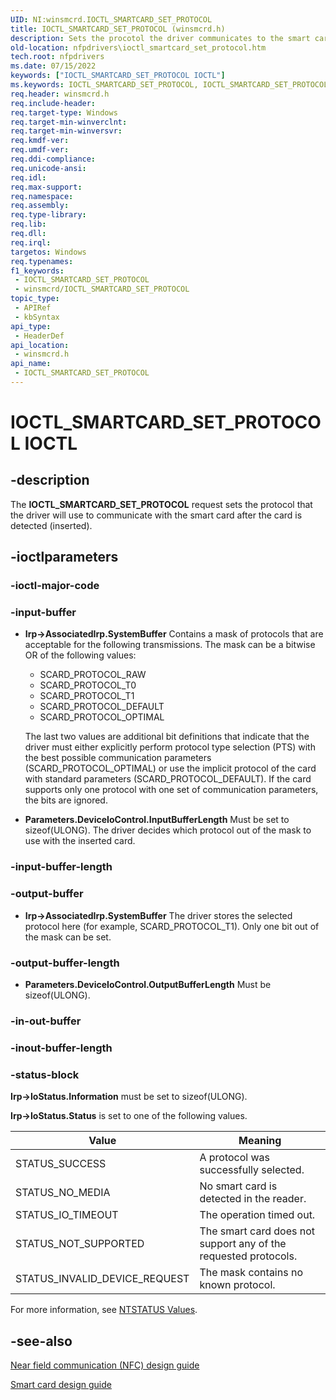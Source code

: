 ```yaml
---
UID: NI:winsmcrd.IOCTL_SMARTCARD_SET_PROTOCOL
title: IOCTL_SMARTCARD_SET_PROTOCOL (winsmcrd.h)
description: Sets the procotol the driver communicates to the smart card with after the card is detected.
old-location: nfpdrivers\ioctl_smartcard_set_protocol.htm
tech.root: nfpdrivers
ms.date: 07/15/2022
keywords: ["IOCTL_SMARTCARD_SET_PROTOCOL IOCTL"]
ms.keywords: IOCTL_SMARTCARD_SET_PROTOCOL, IOCTL_SMARTCARD_SET_PROTOCOL control, IOCTL_SMARTCARD_SET_PROTOCOL control code [Near-Field Proximity Drivers], nfpdrivers.ioctl_smartcard_set_protocol, winsmcrd/IOCTL_SMARTCARD_SET_PROTOCOL
req.header: winsmcrd.h
req.include-header: 
req.target-type: Windows
req.target-min-winverclnt: 
req.target-min-winversvr: 
req.kmdf-ver: 
req.umdf-ver: 
req.ddi-compliance: 
req.unicode-ansi: 
req.idl: 
req.max-support: 
req.namespace: 
req.assembly: 
req.type-library: 
req.lib: 
req.dll: 
req.irql: 
targetos: Windows
req.typenames: 
f1_keywords:
 - IOCTL_SMARTCARD_SET_PROTOCOL
 - winsmcrd/IOCTL_SMARTCARD_SET_PROTOCOL
topic_type:
 - APIRef
 - kbSyntax
api_type:
 - HeaderDef
api_location:
 - winsmcrd.h
api_name:
 - IOCTL_SMARTCARD_SET_PROTOCOL
---
```


# IOCTL_SMARTCARD_SET_PROTOCOL IOCTL

## -description

The **IOCTL_SMARTCARD_SET_PROTOCOL** request sets the protocol that the driver will use to communicate with the smart card after the card is detected (inserted).

## -ioctlparameters

### -ioctl-major-code

### -input-buffer

* **Irp->AssociatedIrp.SystemBuffer**
  Contains a mask of protocols that are acceptable for the following transmissions. The mask can be a bitwise OR of the following values:

  * SCARD_PROTOCOL_RAW
  * SCARD_PROTOCOL_T0
  * SCARD_PROTOCOL_T1
  * SCARD_PROTOCOL_DEFAULT
  * SCARD_PROTOCOL_OPTIMAL

  The last two values are additional bit definitions that indicate that the driver must either explicitly perform protocol type selection (PTS) with the best possible communication parameters (SCARD_PROTOCOL_OPTIMAL) or use the implicit protocol of the card with standard parameters (SCARD_PROTOCOL_DEFAULT). If the card supports only one protocol with one set of communication parameters, the bits are ignored.

* **Parameters.DeviceIoControl.InputBufferLength**
  Must be set to sizeof(ULONG). The driver decides which protocol out of the mask to use with the inserted card.

### -input-buffer-length

### -output-buffer

* **Irp->AssociatedIrp.SystemBuffer**
  The driver stores the selected protocol here (for example, SCARD_PROTOCOL_T1). Only one bit out of the mask can be set.

### -output-buffer-length

* **Parameters.DeviceIoControl.OutputBufferLength**
  Must be sizeof(ULONG).

### -in-out-buffer

### -inout-buffer-length

### -status-block

**Irp->IoStatus.Information** must be set to sizeof(ULONG).

**Irp->IoStatus.Status** is set to one of the following values.

| Value | Meaning |
| ----- | ------- |
| STATUS_SUCCESS                | A protocol was successfully selected. |
| STATUS_NO_MEDIA               | No smart card is detected in the reader. |
| STATUS_IO_TIMEOUT             | The operation timed out. |
| STATUS_NOT_SUPPORTED          | The smart card does not support any of the requested protocols. |
| STATUS_INVALID_DEVICE_REQUEST | The mask contains no known protocol. |

For more information, see [NTSTATUS Values](/windows-hardware/drivers/kernel/ntstatus-values).

## -see-also

[Near field communication (NFC) design guide](/windows-hardware/drivers/nfc/)

[Smart card design guide](/windows-hardware/drivers/nfc/design-guide-smart-card)
